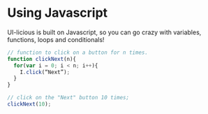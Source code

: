 # Using Javascript

UI-licious is built on Javascript, so you can go crazy with variables, functions, loops and conditionals!

```javascript
// function to click on a button for n times.
function clickNext(n){
  for(var i = 0; i < n; i++){
    I.click(“Next”);
  }
}

// click on the "Next" button 10 times;
clickNext(10);

```